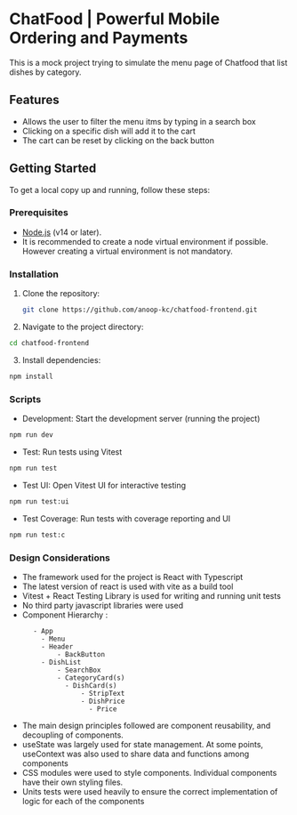 # ChatFood | Powerful Mobile Ordering and Payments

This is a mock project trying to simulate the menu page of Chatfood that list dishes by category.

## Features

- Allows the user to filter the menu itms by typing in a search box
- Clicking on a specific dish will add it to the cart
- The cart can be reset by clicking on the back button

## Getting Started

To get a local copy up and running, follow these steps:

### Prerequisites

- [Node.js](https://nodejs.org/) (v14 or later).
- It is recommended to create a node virtual environment if possible. However creating a virtual environment is not mandatory.

### Installation

1. Clone the repository:

   ```bash
   git clone https://github.com/anoop-kc/chatfood-frontend.git
   ```

2. Navigate to the project directory:

```bash
cd chatfood-frontend
```

3. Install dependencies:

```bash
npm install
```

### Scripts

- Development: Start the development server (running the project)

```bash
npm run dev
```

- Test: Run tests using Vitest

```bash
npm run test
```

- Test UI: Open Vitest UI for interactive testing

```bash
npm run test:ui
```

- Test Coverage: Run tests with coverage reporting and UI

```bash
npm run test:c
```

### Design Considerations

- The framework used for the project is React with Typescript
- The latest version of react is used with vite as a build tool
- Vitest + React Testing Library is used for writing and running unit tests
- No third party javascript libraries were used
- Component Hierarchy :

```
      - App
        - Menu
        - Header
            - BackButton
        - DishList
            - SearchBox
            - CategoryCard(s)
              - DishCard(s)
                  - StripText
                  - DishPrice
                    - Price
```

- The main design principles followed are component reusability, and decoupling of components.
- useState was largely used for state management. At some points, useContext was also used to share data and functions among components
- CSS modules were used to style components. Individual components have their own styling files.
- Units tests were used heavily to ensure the correct implementation of logic for each of the components
